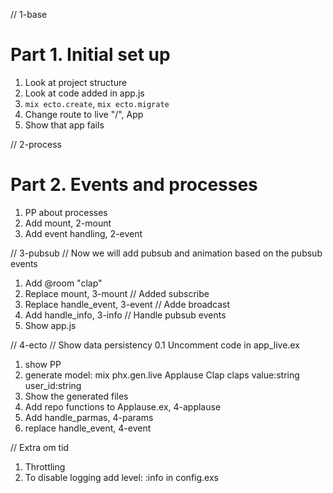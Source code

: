 // 1-base
# Part 1. Initial set up
1. Look at project structure
2. Look at code added in app.js
3. `mix ecto.create`, `mix ecto.migrate`
4. Change route to live "/", App
5. Show that app fails


// 2-process
# Part 2. Events and processes
1. PP about processes
2. Add mount, 2-mount
3. Add event handling, 2-event


// 3-pubsub
// Now we will add pubsub and animation based on the pubsub events
1. Add @room "clap"
2. Replace mount, 3-mount // Added subscribe
3. Replace handle_event, 3-event // Adde broadcast
4. Add handle_info, 3-info  // Handle pubsub events
5. Show app.js


// 4-ecto 
// Show data persistency
0.1 Uncomment code in app_live.ex
1. show PP
2. generate model: mix phx.gen.live Applause Clap claps value:string user_id:string
3. Show the generated files
4. Add repo functions to Applause.ex, 4-applause
5. Add handle_parmas, 4-params
6. replace handle_event, 4-event






// Extra om tid
1. Throttling
2. To disable logging add  level: :info in config.exs